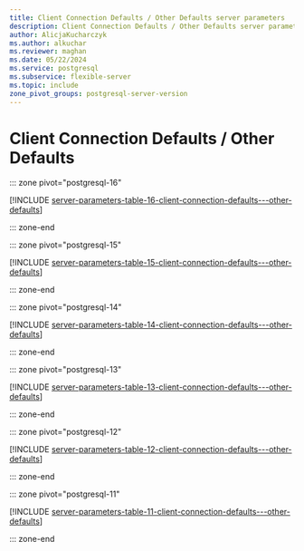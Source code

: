 ```yaml
---
title: Client Connection Defaults / Other Defaults server parameters
description: Client Connection Defaults / Other Defaults server parameters for Azure Database for PostgreSQL - Flexible Server.
author: AlicjaKucharczyk
ms.author: alkuchar
ms.reviewer: maghan
ms.date: 05/22/2024
ms.service: postgresql
ms.subservice: flexible-server
ms.topic: include
zone_pivot_groups: postgresql-server-version
---
```

# Client Connection Defaults / Other Defaults


::: zone pivot="postgresql-16"

[!INCLUDE [server-parameters-table-16-client-connection-defaults---other-defaults](./includes/server-parameters-table-16-client-connection-defaults---other-defaults.md)]

::: zone-end


::: zone pivot="postgresql-15"

[!INCLUDE [server-parameters-table-15-client-connection-defaults---other-defaults](./includes/server-parameters-table-15-client-connection-defaults---other-defaults.md)]

::: zone-end


::: zone pivot="postgresql-14"

[!INCLUDE [server-parameters-table-14-client-connection-defaults---other-defaults](./includes/server-parameters-table-14-client-connection-defaults---other-defaults.md)]

::: zone-end


::: zone pivot="postgresql-13"

[!INCLUDE [server-parameters-table-13-client-connection-defaults---other-defaults](./includes/server-parameters-table-13-client-connection-defaults---other-defaults.md)]

::: zone-end


::: zone pivot="postgresql-12"

[!INCLUDE [server-parameters-table-12-client-connection-defaults---other-defaults](./includes/server-parameters-table-12-client-connection-defaults---other-defaults.md)]

::: zone-end


::: zone pivot="postgresql-11"

[!INCLUDE [server-parameters-table-11-client-connection-defaults---other-defaults](./includes/server-parameters-table-11-client-connection-defaults---other-defaults.md)]

::: zone-end


